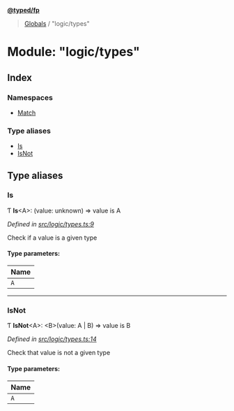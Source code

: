 **[@typed/fp](../README.md)**

> [Globals](../globals.md) / "logic/types"

# Module: "logic/types"

## Index

### Namespaces

* [Match](_logic_types_.match.md)

### Type aliases

* [Is](_logic_types_.md#is)
* [IsNot](_logic_types_.md#isnot)

## Type aliases

### Is

Ƭ  **Is**\<A>: (value: unknown) => value is A

*Defined in [src/logic/types.ts:9](https://github.com/TylorS/typed-fp/blob/ac98ca1/src/logic/types.ts#L9)*

Check if a value is a given type

#### Type parameters:

Name |
------ |
`A` |

___

### IsNot

Ƭ  **IsNot**\<A>: \<B>(value: A \| B) => value is B

*Defined in [src/logic/types.ts:14](https://github.com/TylorS/typed-fp/blob/ac98ca1/src/logic/types.ts#L14)*

Check that value is not a given type

#### Type parameters:

Name |
------ |
`A` |
